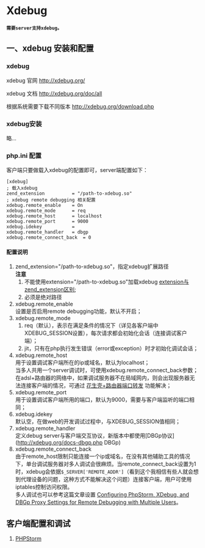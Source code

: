 # Xdebug

**`需要server支持xdebug。`**

## 一、xdebug 安装和配置
### xdebug
xdebug 官网 <http://xdebug.org/>

xdebug 文档 <http://xdebug.org/doc/all>

根据系统需要下载不同版本 <http://xdebug.org/download.php>


### xdebug安装

略...


### php.ini 配置
客户端只要做载入xdebug的配置即可，server端配置如下：

	[xdebug]
	; 载入xdebug
	zend_extension			= "/path-to-xdebug.so"
	; xdebug remote debugging 相关配置
	xdebug.remote_enable	= On
	xdebug.remote_mode		= req
	xdebug.remote_host		= localhost
	xdebug.remote_port		= 9000
	xdebug.idekey			= 
	xdebug.remote_handler	= dbgp
	xdebug.remote_connect_back	= 0

#### 配置说明
1. zend_extension="/path-to-xdebug.so"，指定xdebug扩展路径   
	**注意**  
	1) 不能使用extension="/path-to-xdebug.so"加载xdebug [extension与zend_extension区别](http://stackoverflow.com/questions/1758014/whats-the-difference-between-extension-and-zend-extension-in-php-ini);  
	2) 必须是绝对路径 
2. xdebug.remote_enable  
	设置是否启用remote debugging功能，默认不开启；
3. xdebug.remote_mode  
  	1) req（默认），表示在满足条件的情况下（详见各客户端中XDEBUG_SESSION设置），每次请求都会初始化会话（连接调试客户端）；  
	2) jit，只有在php执行发生错误（error或exception）时才初始化调试会话；
4. xdebug.remote_host  
	用于设置调试客户端所在的ip或域名，默认为localhost；  
	当多人共用一个server调试时，可使用xdebug.remote_connect_back参数；  
	在adsl+路由器的网络中，如果调试服务器不在局域网内，则会出现服务器无法连接客户端的情况，可通过 [花生壳+路由器端口转发](http://imgotop.net/use-remote-debugging-xdebug-skills) 功能解决；
5. xdebug.remote_port  
	用于设置调试客户端所用的端口，默认为9000，需要与客户端监听的端口相同；
6. xdebug.idekey  
	默认空，在做web的开发调试过程中，与XDEBUG_SESSION值相同；
7. xdebug.remote_handler  
	定义debug server与客户端交互协议，新版本中都使用[DBGp协议](http://xdebug.org/docs-dbgp.php DBGp)
8. xdebug.remote_connect_back  
	由于remote_host限制只能连接一个ip或域名，在没有其他辅助工具的情况下，单台调试服务器对多人调试会很麻烦。当remote_connect_back设置为1时，xdebug会依据`$_SERVER['REMOTE_ADDR']`（看到这个我相信有些人就会想到代理设备的问题，这种方式不能解决这个问题）连接客户端，用户可使用iptables控制访问权限。  
	多人调试也可以参考这篇文章设置 [Configuring PhpStorm, XDebug, and DBGp Proxy Settings for Remote Debugging with Multiple Users](http://matthardy.net/blog/configuring-phpstorm-xdebug-dbgp-proxy-settings-remote-debugging-multiple-users/)。  



## 客户端配置和调试

1. [PHPStorm](./phpstorm.md)







